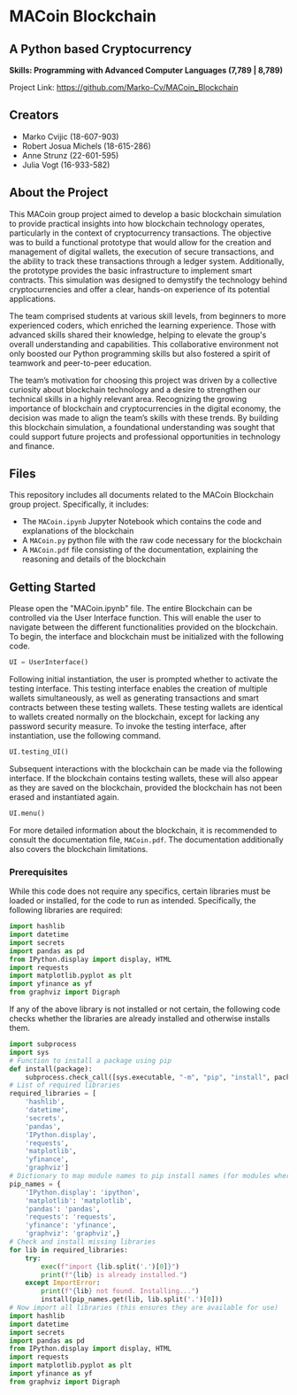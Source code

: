 # MACoin Blockchain
## A Python based Cryptocurrency
**Skills: Programming with Advanced Computer Languages (7,789 | 8,789)**

Project Link: https://github.com/Marko-Cv/MACoin_Blockchain

## Creators
- Marko Cvijic (18-607-903)
- Robert Josua Michels (18-615-286)
- Anne Strunz (22-601-595)
- Julia Vogt (16-933-582)

## About the Project
This MACoin group project aimed to develop a basic blockchain simulation to provide practical insights into how blockchain technology operates, particularly in the context of cryptocurrency transactions. The objective was to build a functional prototype that would allow for the creation and management of digital wallets, the execution of secure transactions, and the ability to track these transactions through a ledger system. Additionally, the prototype provides the basic infrastructure to implement smart contracts. This simulation was designed to demystify the technology behind cryptocurrencies and offer a clear, hands-on experience of its potential applications.

The team comprised students at various skill levels, from beginners to more experienced coders, which enriched the learning experience. Those with advanced skills shared their knowledge, helping to elevate the group's overall understanding and capabilities. This collaborative environment not only boosted our Python programming skills but also fostered a spirit of teamwork and peer-to-peer education.

The team’s motivation for choosing this project was driven by a collective curiosity about blockchain technology and a desire to strengthen our technical skills in a highly relevant area. Recognizing the growing importance of blockchain and cryptocurrencies in the digital economy, the decision was made to align the team’s skills with these trends. By building this blockchain simulation, a foundational understanding was sought that could support future projects and professional opportunities in technology and finance.


## Files
This repository includes all documents related to the MACoin Blockchain group project.
Specifically, it includes:
- The `MACoin.ipynb` Jupyter Notebook which contains the code and explanations of the blockchain
- A `MACoin.py` python file with the raw code necessary for the blockchain
- A `MACoin.pdf` file consisting of the documentation, explaining the reasoning and details of the blockchain

## Getting Started
Please open the "MACoin.ipynb" file. The entire Blockchain can be controlled via the User Interface function. This will enable the user to navigate between the different functionalities provided on the blockchain.
To begin, the interface and blockchain must be initialized with the following code.
```python
UI = UserInterface()
```
Following initial instantiation, the user is prompted whether to activate the testing interface. This testing interface enables the creation of multiple wallets simultaneously, as well as generating transactions and smart contracts between these testing wallets. These testing wallets are identical to wallets created normally on the blockchain, except for lacking any password security measure. To invoke the testing interface, after instantiation, use the following command.
```python
UI.testing_UI()
```
Subsequent interactions with the blockchain can be made via the following interface. If the blockchain contains testing wallets, these will also appear as they are saved on the blockchain, provided the blockchain has not been erased and instantiated again.
```python
UI.menu()
```
For more detailed information about the blockchain, it is recommended to consult the documentation file, `MACoin.pdf`. The documentation additionally also covers the blockchain limitations.

### Prerequisites
While this code does not require any specifics, certain libraries must be loaded or installed, for the code to run as intended.
Specifically, the following libraries are required:
```python
import hashlib
import datetime
import secrets
import pandas as pd
from IPython.display import display, HTML
import requests
import matplotlib.pyplot as plt
import yfinance as yf
from graphviz import Digraph
```
If any of the above library is not installed or not certain, the following code checks whether the libraries are already installed and otherwise installs them.
```python
import subprocess
import sys
# Function to install a package using pip
def install(package):
    subprocess.check_call([sys.executable, "-m", "pip", "install", package])
# List of required libraries
required_libraries = [
    'hashlib',
    'datetime',
    'secrets',
    'pandas',
    'IPython.display',
    'requests',
    'matplotlib',
    'yfinance',
    'graphviz']
# Dictionary to map module names to pip install names (for modules where they differ)
pip_names = {
    'IPython.display': 'ipython',
    'matplotlib': 'matplotlib',
    'pandas': 'pandas',
    'requests': 'requests',
    'yfinance': 'yfinance',
    'graphviz': 'graphviz',}
# Check and install missing libraries
for lib in required_libraries:
    try:
        exec(f"import {lib.split('.')[0]}")
        print(f"{lib} is already installed.")
    except ImportError:
        print(f"{lib} not found. Installing...")
        install(pip_names.get(lib, lib.split('.')[0]))
# Now import all libraries (this ensures they are available for use)
import hashlib
import datetime
import secrets
import pandas as pd
from IPython.display import display, HTML
import requests
import matplotlib.pyplot as plt
import yfinance as yf
from graphviz import Digraph
```
